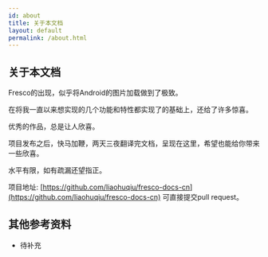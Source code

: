 ```yaml
---
id: about
title: 关于本文档
layout: default
permalink: /about.html
---
```


## 关于本文档

Fresco的出现，似乎将Android的图片加载做到了极致。

在将我一直以来想实现的几个功能和特性都实现了的基础上，还给了许多惊喜。

优秀的作品，总是让人欣喜。

项目发布之后，快马加鞭，两天三夜翻译完文档，呈现在这里，希望也能给你带来一些欣喜。

水平有限，如有疏漏还望指正。

项目地址:  [https://github.com/liaohuqiu/fresco-docs-cn](https://github.com/liaohuqiu/fresco-docs-cn) 可直接提交pull request。

## 其他参考资料

* 待补充
